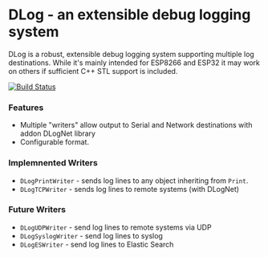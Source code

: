 # DLog - an extensible debug logging system

DLog is a robust, extensible debug logging system supporting multiple log destinations. While it's mainly
intended for ESP8266 and ESP32 it may work on others if sufficient C++ STL support is included.

[![Build Status](https://travis-ci.org/liebman/DLog.svg?branch=master)](https://travis-ci.org/liebman/DLog)

### Features

 * Multiple "writers" allow output to Serial and Network destinations with addon DLogNet library
 * Configurable format.

### Implemnented Writers

 * `DLogPrintWriter` - sends log lines to any object inheriting from `Print`.
 * `DLogTCPWriter` - sends log lines to remote systems (with DLogNet)

### Future Writers

 * `DLogUDPWriter` - send log lines to remote systems via UDP
 * `DLogSyslogWriter` - send log lines to syslog
 * `DLogESWriter` - send log lines to Elastic Search
